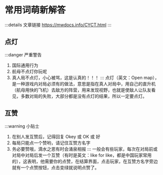 # 常用词萌新解答
:::details 文章链接
https://mwdocs.info/CYCT.html
:::
## 点灯
:::danger 严重警告
1. 国际通用行为
2. 航母不点灯你玩呢
3. 真人局不点灯，小心被骂，这是认真的！！！
:::
点灯（英文：Open map），是一种游戏内对局必须有的做法，意思是指在真人对局中，用自己的直升机（航母用快的飞机）去敌方的阵营，用来发现视野，也就是使敌人让队友看见，多数对局的失败，大部分都是没有点灯的结果，所以一定要点灯。
## 互赞
:::warning 小贴士
1. 在别人发互赞后，记得回复 Okey 或 OK 或 好
2. 每局只能点一个赞哟，请记住互赞方名字
3. 务必要赞哦，滴水之恩有时会涌泉相报
:::
一般会有些玩家，每次在对局前或对局中对局后发一个互赞（有时是英文：like for like，都是中国玩家常用的），这表明，他需要你的点赞，在结算界面，点击玩家，在互赞方名字旁边就有一个点赞按钮，点击变绿就说明点赞了。
